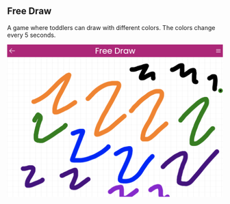 ## Free Draw

A game where toddlers can draw with different colors. The colors change every 5 seconds.

[![Free Draw](../../../public/screenshots/free-draw.png)](https://mykeels.github.io/toddler-games/#/free-draw)
